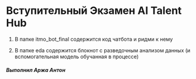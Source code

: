 # Вступительный Экзамен AI Talent Hub

1. В папке itmo_bot_final содержится код чатбота и ридми к нему

2. В папке eda содержится блокнот с разведочным анализом данных (и вспомогательная модель обучанная в процессе)
##### Выполнил Аржа Антон
